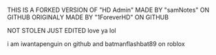 THIS IS A FORKED VERSION OF "HD Admin" MADE BY "samNotes" ON GITHUB ORIGINALY MADE BY "1ForeverHD" ON GITHUB



NOT STOLEN JUST EDITED love ya lol

i am iwantapenguin on github and batmanflashbat89 on roblox